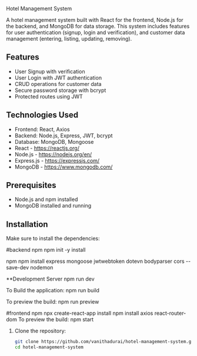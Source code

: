 Hotel Management System

A hotel management system built with React for the frontend, Node.js for the backend, and MongoDB for data storage. 
This system includes features for user authentication (signup, login and verification), and customer data management (entering, listing, updating, removing).

## Features
- User Signup with  verification
- User Login with JWT authentication
- CRUD operations for customer data
- Secure password storage with bcrypt
- Protected routes using JWT

## Technologies Used
- Frontend: React, Axios
- Backend: Node.js, Express, JWT, bcrypt
- Database: MongoDB, Mongoose
-  React - https://reactjs.org/
-  Node.js - https://nodejs.org/en/
-   Express.js - https://expressjs.com/
-   MongoDB - https://www.mongodb.com/


## Prerequisites
- Node.js and npm installed
- MongoDB installed and running

## Installation
Make sure to install the dependencies:

#backend
npm
npm init -y install 

npm
npm install  express mongoose jwtwebtoken dotevn bodyparser cors  --save-dev nodemon

**Development Server npm run dev

To Build the application: npm run build

To preview the build: npm run preview

#frontend
npm
npx  create-react-app install 
npm install axios react-router-dom
To preview the build: npm start



1. Clone the repository:
   ```sh
   git clone https://github.com/vanithadurai/hotel-management-system.git
   cd hotel-management-system
